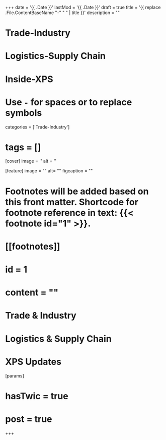 +++
date = '{{ .Date }}'
lastMod = '{{ .Date }}'
draft = true
title = '{{ replace .File.ContentBaseName "-" " " | title }}'
description = ""

# Trade-Industry
# Logistics-Supply Chain
# Inside-XPS

# Use `-` for spaces or to replace symbols
categories = ['Trade-Industry']
# tags = []


[cover]
  image = ''
  alt = ''


[feature]
  image = ""
  alt= ""
  figcaption = ""

# Footnotes will be added based on this front matter. Shortcode for footnote reference in text: {{< footnote id="1" >}}.

# [[footnotes]]
#   id = 1
#   content = ""

# Trade & Industry
# Logistics & Supply Chain
# XPS Updates

[params]
#  hasTwic = true
#  post = true

+++
